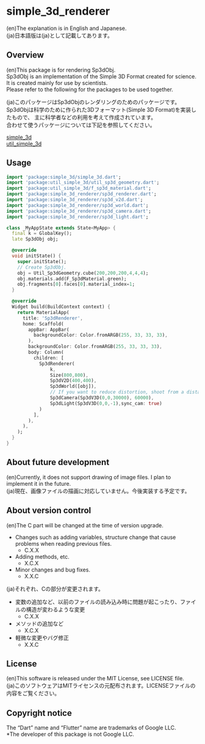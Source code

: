 # simple_3d_renderer

(en)The explanation is in English and Japanese.  
(ja)日本語版は(ja)として記載してあります。

## Overview
(en)This package is for rendering Sp3dObj.  
Sp3dObj is an implementation of the Simple 3D Format created for science.
It is created mainly for use by scientists.  
Please refer to the following for the packages to be used together.  

(ja)このパッケージはSp3dObjのレンダリングのためのパッケージです。  
Sp3dObjは科学のために作られた3Dフォーマット(Simple 3D Format)を実装したもので、
主に科学者などの利用を考えて作成されています。  
合わせて使うパッケージについては下記を参照してください。  

[simple_3d](https://pub.dev/packages/simple_3d)  
[util_simple_3d](https://pub.dev/packages/util_simple_3d)  

## Usage
```dart
import 'package:simple_3d/simple_3d.dart';
import 'package:util_simple_3d/util_sp3d_geometry.dart';
import 'package:util_simple_3d/f_sp3d_material.dart';
import 'package:simple_3d_renderer/sp3d_renderer.dart';
import 'package:simple_3d_renderer/sp3d_v2d.dart';
import 'package:simple_3d_renderer/sp3d_world.dart';
import 'package:simple_3d_renderer/sp3d_camera.dart';
import 'package:simple_3d_renderer/sp3d_light.dart';

class _MyAppState extends State<MyApp> {
  final k = GlobalKey();
  late Sp3dObj obj;

  @override
  void initState() {
    super.initState();
    // Create Sp3dObj.
    obj = Util_Sp3dGeometry.cube(200,200,200,4,4,4);
    obj.materials.add(F_Sp3dMaterial.green);
    obj.fragments[0].faces[0].material_index=1;
  }

  @override
  Widget build(BuildContext context) {
    return MaterialApp(
      title: 'Sp3dRenderer',
      home: Scaffold(
        appBar: AppBar(
          backgroundColor: Color.fromARGB(255, 33, 33, 33),
        ),
        backgroundColor: Color.fromARGB(255, 33, 33, 33),
        body: Column(
          children: [
            Sp3dRenderer(
                k,
                Size(800,800),
                Sp3dV2D(400,400),
                Sp3dWorld([obj]),
                // If you want to reduce distortion, shoot from a distance at high magnification. 
                Sp3dCamera(Sp3dV3D(0,0,30000), 60000),
                Sp3dLight(Sp3dV3D(0,0,-1),sync_cam: true)
            )
          ],
        ),
      ),
    );
  }
}
```

## About future development
(en)Currently, it does not support drawing of image files. I plan to implement it in the future.  
(ja)現在、画像ファイルの描画に対応していません。今後実装する予定です。

## About version control
(en)The C part will be changed at the time of version upgrade.  
- Changes such as adding variables, structure change that cause problems when reading previous files.
    - C.X.X
- Adding methods, etc.
    - X.C.X
- Minor changes and bug fixes.
    - X.X.C

(ja)それぞれ、Cの部分が変更されます。  
- 変数の追加など、以前のファイルの読み込み時に問題が起こったり、ファイルの構造が変わるような変更
    - C.X.X
- メソッドの追加など
    - X.C.X
- 軽微な変更やバグ修正
    - X.X.C

## License
(en)This software is released under the MIT License, see LICENSE file.  
(ja)このソフトウェアはMITライセンスの元配布されます。LICENSEファイルの内容をご覧ください。

## Copyright notice
The “Dart” name and “Flutter” name are trademarks of Google LLC.  
*The developer of this package is not Google LLC.